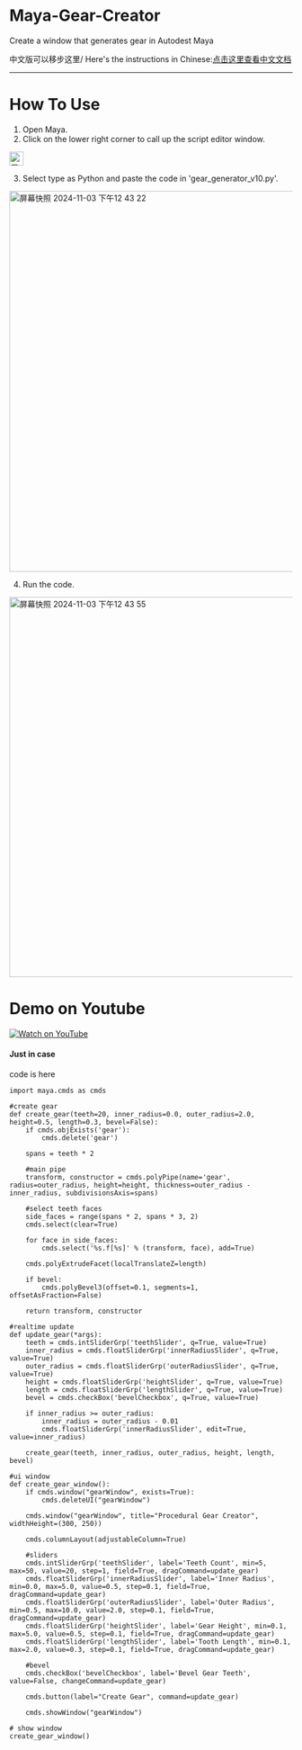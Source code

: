 # Maya-Gear-Creator
Create a window that generates gear in Autodest Maya


中文版可以移步这里/ Here's the instructions in Chinese:[点击这里查看中文文档](README_CN.md)

***

# How To Use
1. Open Maya.
2. Click on the lower right corner to call up the script editor window.
<img width="25" alt="屏幕快照 2024-11-03 下午12 42 55" src="https://github.com/user-attachments/assets/3db8f240-13cc-4308-8bc9-3ad32263e2a7">


3. Select type as Python and paste the code in 'gear_generator_v10.py'.
<img width="677" alt="屏幕快照 2024-11-03 下午12 43 22" src="https://github.com/user-attachments/assets/90c3cca5-ac1b-4eab-b2de-7ed437635c0e">


4. Run the code.
<img width="676" alt="屏幕快照 2024-11-03 下午12 43 55" src="https://github.com/user-attachments/assets/89ba9ae6-55d6-4dbe-a9c0-b7c715078c7e">


# Demo on Youtube
[![Watch on YouTube](https://img.youtube.com/vi/_GapDayaKHE/0.jpg)](https://www.youtube.com/watch?v=_GapDayaKHE)

#### Just in case
code is here
```
import maya.cmds as cmds

#create gear
def create_gear(teeth=20, inner_radius=0.0, outer_radius=2.0, height=0.5, length=0.3, bevel=False):
    if cmds.objExists('gear'):
        cmds.delete('gear')
        
    spans = teeth * 2
    
    #main pipe
    transform, constructor = cmds.polyPipe(name='gear', radius=outer_radius, height=height, thickness=outer_radius - inner_radius, subdivisionsAxis=spans)

    #select teeth faces
    side_faces = range(spans * 2, spans * 3, 2)
    cmds.select(clear=True)
    
    for face in side_faces:
        cmds.select('%s.f[%s]' % (transform, face), add=True)
    
    cmds.polyExtrudeFacet(localTranslateZ=length)
    
    if bevel:
        cmds.polyBevel3(offset=0.1, segments=1, offsetAsFraction=False)
        
    return transform, constructor

#realtime update
def update_gear(*args):
    teeth = cmds.intSliderGrp('teethSlider', q=True, value=True)
    inner_radius = cmds.floatSliderGrp('innerRadiusSlider', q=True, value=True)
    outer_radius = cmds.floatSliderGrp('outerRadiusSlider', q=True, value=True)
    height = cmds.floatSliderGrp('heightSlider', q=True, value=True)
    length = cmds.floatSliderGrp('lengthSlider', q=True, value=True)
    bevel = cmds.checkBox('bevelCheckbox', q=True, value=True)
    
    if inner_radius >= outer_radius:
        inner_radius = outer_radius - 0.01
        cmds.floatSliderGrp('innerRadiusSlider', edit=True, value=inner_radius)
    
    create_gear(teeth, inner_radius, outer_radius, height, length, bevel)

#ui window
def create_gear_window():
    if cmds.window("gearWindow", exists=True):
        cmds.deleteUI("gearWindow")
        
    cmds.window("gearWindow", title="Procedural Gear Creator", widthHeight=(300, 250))
    
    cmds.columnLayout(adjustableColumn=True)
    
    #sliders
    cmds.intSliderGrp('teethSlider', label='Teeth Count', min=5, max=50, value=20, step=1, field=True, dragCommand=update_gear)
    cmds.floatSliderGrp('innerRadiusSlider', label='Inner Radius', min=0.0, max=5.0, value=0.5, step=0.1, field=True, dragCommand=update_gear)
    cmds.floatSliderGrp('outerRadiusSlider', label='Outer Radius', min=0.5, max=10.0, value=2.0, step=0.1, field=True, dragCommand=update_gear)
    cmds.floatSliderGrp('heightSlider', label='Gear Height', min=0.1, max=5.0, value=0.5, step=0.1, field=True, dragCommand=update_gear)
    cmds.floatSliderGrp('lengthSlider', label='Tooth Length', min=0.1, max=2.0, value=0.3, step=0.1, field=True, dragCommand=update_gear)
    
    #bevel
    cmds.checkBox('bevelCheckbox', label='Bevel Gear Teeth', value=False, changeCommand=update_gear)
    
    cmds.button(label="Create Gear", command=update_gear)
    
    cmds.showWindow("gearWindow")

# show window
create_gear_window()
```


 
